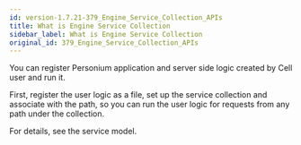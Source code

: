 ```yaml
---
id: version-1.7.21-379_Engine_Service_Collection_APIs
title: What is Engine Service Collection
sidebar_label: What is Engine Service Collection
original_id: 379_Engine_Service_Collection_APIs
---
```


You can register Personium application and server side logic created by Cell user and run it.

First, register the user logic as a file, set up the service collection and associate with the path, so you can run the user logic for requests from any path under the collection.

For details, see the service model.

